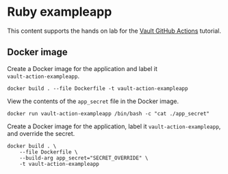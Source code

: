 # Ruby exampleapp

This content supports the hands on lab for the [Vault GitHub
Actions](https://developer.hashicorp.com/vault/tutorials/app-integration/github-actions) tutorial. 

## Docker image

Create a Docker image for the application and label it  
`vault-action-exampleapp`.

```shell
docker build . --file Dockerfile -t vault-action-exampleapp
```

View the contents of the `app_secret` file in the Docker image.

```shell
docker run vault-action-exampleapp /bin/bash -c "cat ./app_secret"
```

Create a Docker image for the application, label it
`vault-action-exampleapp`, and override the secret.

```shell
docker build . \
    --file Dockerfile \
    --build-arg app_secret="SECRET_OVERRIDE" \
    -t vault-action-exampleapp
```
